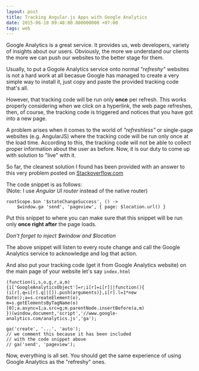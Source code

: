 ```yaml
---
layout: post
title: Tracking Angular.js Apps with Google Analytics
date: 2015-06-10 09:48:00.000000000 +07:00
tags: web
---
```

Google Analytics is a great service. It provides us, web developers, variety of insights about our users. Obviously, the more we understand our clients the more we can push our websites to the better stage for them.

Usually, to put a Gogole Analytics service onto normal *"refreshy"* websites is not a hard work at all becasue Google has managed to create a very simple way to install it, just copy and paste the provided tracking code that's all.

However, that tracking code will be run only **once** per refresh. This works properly considering when we click on a hyperlink, the web page refreshes, then, of course, the tracking code is triggered and notices that you have got into a new page.

A problem arises when it comes to the world of *"refreshless"* or single-page websites (e.g. AngularJS) where the tracking code will be run only once at the load time. According to this, the tracking code will not be able to collect proper information about the user as before. Now, it is our duty to come up with solution to "live" with it.

<!--more-->

So far, the cleanest solution I found has been provided with an answer to this very problem posted on [Stackoverflow.com](http://stackoverflow.com/questions/10713708/tracking-google-analytics-page-views-with-angular-js)

The code snippet is as follows:  
(Note: I use *Angular UI router* instead of the native router)

```
rootScope.$on '$stateChangeSuccess', () ->
	$window.ga 'send', 'pageview', { page: $location.url() }
```

Put this snippet to where you can make sure that this snippet will be run only **once right after** the page loads.

*Don't forget to inject $window and $location*

The above snippet will listen to every route change and call the Google Analytics service to acknowledge and log that action.

And also put your tracking code (get it from Google Analytics website) on the main page of your website let's say `index.html`

```
(function(i,s,o,g,r,a,m){i['GoogleAnalyticsObject']=r;i[r]=i[r]||function(){
(i[r].q=i[r].q||[]).push(arguments)},i[r].l=1*new Date();a=s.createElement(o),
m=s.getElementsByTagName(o)[0];a.async=1;a.src=g;m.parentNode.insertBefore(a,m)
})(window,document,'script','//www.google-analytics.com/analytics.js','ga');

ga('create', '...', 'auto');
// we comment this because it has been included 
// with the code snippet above
// ga('send', 'pageview');
```

Now, everything is all set. You should get the same experience of using Google Analytics as the "refreshy" ones.
